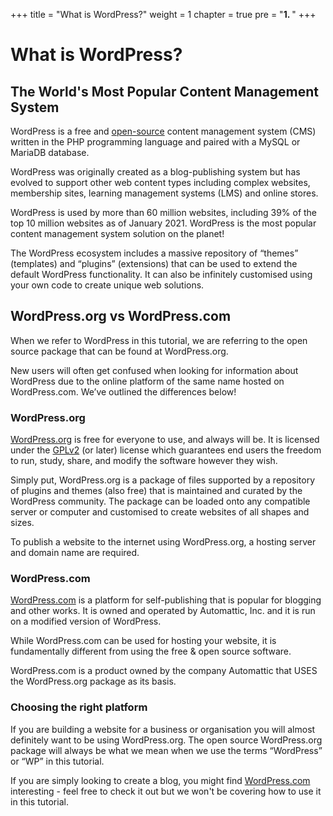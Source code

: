 +++
title = "What is WordPress?"
weight = 1
chapter = true
pre = "<b>1. </b>"
+++

# What is WordPress?

## The World's Most Popular Content Management System

WordPress is a free and [open-source](https://en.m.wikipedia.org/wiki/Open_source) content management system (CMS) written in the PHP programming language and paired with a MySQL or MariaDB database.

WordPress was originally created as a blog-publishing system but has evolved to support other web content types including complex websites, membership sites, learning management systems (LMS) and online stores.

WordPress is used by more than 60 million websites, including 39% of the top 10 million websites as of January 2021. WordPress is the most popular content management system solution on the planet!

The WordPress ecosystem includes a massive repository of “themes” (templates) and “plugins” (extensions) that can be used to extend the default WordPress functionality. It can also be infinitely customised using your own code to create unique web solutions.

## WordPress.org vs WordPress.com

When we refer to WordPress in this tutorial, we are referring to the open source package that can be found at WordPress.org.

New users will often get confused when looking for information about WordPress due to the online platform of the same name hosted on WordPress.com. We’ve outlined the differences below!

### WordPress.org

[WordPress.org](http://wordpress.org) is free for everyone to use, and always will be. It is licensed under the [GPLv2](https://en.m.wikipedia.org/wiki/GNU_General_Public_License#Version_2) (or later) license which guarantees end users the freedom to run, study, share, and modify the software however they wish.

Simply put, WordPress.org is a package of files supported by a repository of plugins and themes (also free) that is maintained and curated by the WordPress community. The package can be loaded onto any compatible server or computer and customised to create websites of all shapes and sizes.

To publish a website to the internet using WordPress.org, a hosting server and domain name are required.

### WordPress.com

[WordPress.com](https://wordpress.com) is a platform for self-publishing that is popular for blogging and other works. It is owned and operated by Automattic, Inc. and it is run on a modified version of WordPress.

While WordPress.com can be used for hosting your website, it is fundamentally different from using the free & open source software.

WordPress.com is a product owned by the company Automattic that USES the WordPress.org package as its basis.

### Choosing the right platform

If you are building a website for a business or organisation you will almost definitely want to be using WordPress.org. The open source WordPress.org package will always be what we mean when we use the terms “WordPress” or “WP” in this tutorial.

If you are simply looking to create a blog, you might find [WordPress.com](http://wordpress.com) interesting - feel free to check it out but we won't be covering how to use it in this tutorial.

